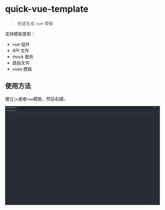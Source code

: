 # quick-vue-template

> 快速生成 vue 模板

支持模板类型：

- vue 组件
- API 文件
- mock 服务
- 路由文件
- vuex 模板

## 使用方法

建立`js`或者`vue`模板，然后右键。

![vue-template](images/vue-template.gif)
